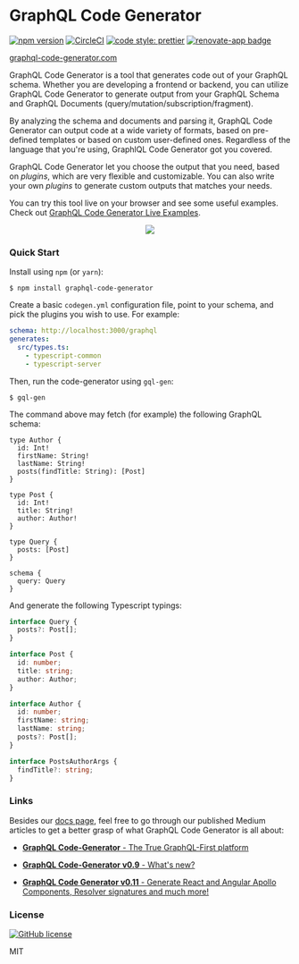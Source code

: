# GraphQL Code Generator

[![npm version](https://badge.fury.io/js/graphql-code-generator.svg)](https://badge.fury.io/js/graphql-code-generator)
[![CircleCI](https://circleci.com/gh/dotansimha/graphql-code-generator/tree/master.svg?style=svg)](https://circleci.com/gh/dotansimha/graphql-code-generator/tree/master)
[![code style: prettier](https://img.shields.io/badge/code_style-prettier-ff69b4.svg?style=flat-square)](https://github.com/prettier/prettier)
[![renovate-app badge][renovate-badge]][renovate-app]

[renovate-badge]: https://img.shields.io/badge/renovate-app-blue.svg
[renovate-app]: https://renovateapp.com/

[graphql-code-generator.com](https://graphql-code-generator.com)

GraphQL Code Generator is a tool that generates code out of your GraphQL schema. Whether you are developing a frontend or backend, you can utilize GraphQL Code Generator to generate output from your GraphQL Schema and GraphQL Documents (query/mutation/subscription/fragment).

By analyzing the schema and documents and parsing it, GraphQL Code Generator can output code at a wide variety of formats, based on pre-defined templates or based on custom user-defined ones. Regardless of the language that you're using, GraphlQL Code Generator got you covered.

GraphQL Code Generator let you choose the output that you need, based on _plugins_, which are very flexible and customizable. You can also write your own _plugins_ to generate custom outputs that matches your needs.

You can try this tool live on your browser and see some useful examples. Check out [GraphQL Code Generator Live Examples](https://graphql-code-generator.com/#live-demo).

<p align="center">
    <img src="https://github.com/dotansimha/graphql-code-generator/blob/master/logo.png?raw=true" />
</p>

### Quick Start

Install using `npm` (or `yarn`):

    $ npm install graphql-code-generator

Create a basic `codegen.yml` configuration file, point to your schema, and pick the plugins you wish to use. For example:

```yml
schema: http://localhost:3000/graphql
generates:
  src/types.ts:
    - typescript-common
    - typescript-server
```

Then, run the code-generator using `gql-gen`:

    $ gql-gen

The command above may fetch (for example) the following GraphQL schema:

```gql
type Author {
  id: Int!
  firstName: String!
  lastName: String!
  posts(findTitle: String): [Post]
}

type Post {
  id: Int!
  title: String!
  author: Author!
}

type Query {
  posts: [Post]
}

schema {
  query: Query
}
```

And generate the following Typescript typings:

```ts
interface Query {
  posts?: Post[];
}

interface Post {
  id: number;
  title: string;
  author: Author;
}

interface Author {
  id: number;
  firstName: string;
  lastName: string;
  posts?: Post[];
}

interface PostsAuthorArgs {
  findTitle?: string;
}
```

### Links

Besides our [docs page](https://graphql-code-generator.com/docs/getting-started/index), feel free to go through our published Medium articles to get a better grasp of what GraphQL Code Generator is all about:

- [**GraphQL Code-Generator** - The True GraphQL-First platform](https://medium.com/@dotansimha/graphql-code-generator-a34e3785e6fb)

- [**GraphQL Code-Generator v0.9** - What's new?](https://medium.com/@dotansimha/whats-new-in-graphql-code-generator-0-9-0-dba6c9e365d)

- [**GraphQL Code Generator v0.11** - Generate React and Angular Apollo Components, Resolver signatures and much more!](https://medium.com/the-guild/graphql-code-generator-v0-11-15bb9b02899e)

### License

[![GitHub license](https://img.shields.io/badge/license-MIT-lightgrey.svg?maxAge=2592000)](https://raw.githubusercontent.com/apollostack/apollo-ios/master/LICENSE)

MIT
